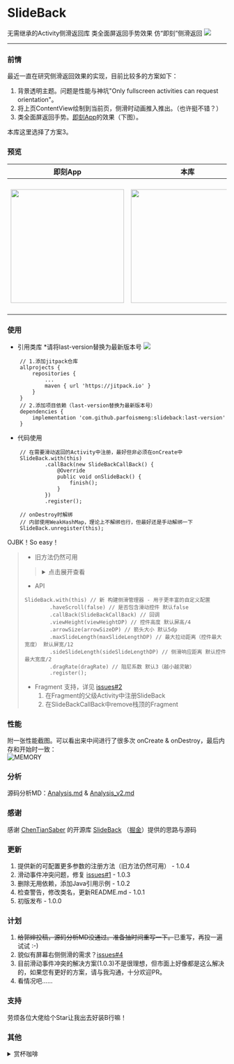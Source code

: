 
# SlideBack
无需继承的Activity侧滑返回库 类全面屏返回手势效果 仿“即刻”侧滑返回  [![](https://jitpack.io/v/ParfoisMeng/SlideBack.svg)](https://jitpack.io/#ParfoisMeng/SlideBack)

---

### 前情
最近一直在研究侧滑返回效果的实现，目前比较多的方案如下：

 1. 背景透明主题。问题是性能与神坑"Only fullscreen activities can request orientation"。
 2. 将上页ContentView绘制到当前页，侧滑时动画推入推出。（也许挺不错？）
 3. 类全面屏返回手势。[即刻App](https://www.ruguoapp.com/)的效果（下图）。

本库这里选择了方案3。

### 预览
| 即刻App | 本库 | Demo下载 |
| :---: | :---: | :---: |
| <img src="https://github.com/ParfoisMeng/SlideBack/raw/master/screenshot/jike.gif" width="260px"/> | <img src="https://github.com/ParfoisMeng/SlideBack/raw/master/screenshot/mine.gif" width="260px"/> | <img src="https://github.com/ParfoisMeng/SlideBack/raw/master/demo/demo_qr.gif" width="260px"/><br><br>[Demo下载](https://raw.githubusercontent.com/ParfoisMeng/SlideBack/master/demo/demo.apk) |

### 使用
 - 引用类库 *请将last-version替换为最新版本号 [![](https://jitpack.io/v/ParfoisMeng/SlideBack.svg)](https://jitpack.io/#ParfoisMeng/SlideBack)
```
    // 1.添加jitpack仓库
    allprojects {
        repositories {
            ...
            maven { url 'https://jitpack.io' }
        }
    }
    // 2.添加项目依赖（last-version替换为最新版本号）
    dependencies {
        implementation 'com.github.parfoismeng:slideback:last-version'
    }
```
- 代码使用
```
    // 在需要滑动返回的Activity中注册，最好但非必须在onCreate中
    SlideBack.with(this)
            .callBack(new SlideBackCallBack() {
                @Override
                public void onSlideBack() {
                    finish();
                }
            })
            .register();

    // onDestroy时解绑
    // 内部使用WeakHashMap，理论上不解绑也行，但最好还是手动解绑一下
    SlideBack.unregister(this);
```
OJBK！So easy！

> - 旧方法仍然可用
> > <details>
> > <summary>点击展开查看</summary>
> >
> > ```
> > // Kotlin
> > class SecondActivity : AppCompatActivity() {
> >     override fun onCreate(savedInstanceState: Bundle?) {
> >         super.onCreate(savedInstanceState)
> >
> >         // 在需要滑动返回的Activity中注册
> >         SlideBack.register(this) {
> >             Toast.makeText(this, "SlideBack", Toast.LENGTH_SHORT).show()
> >         }
> >     }
> >
> >     override fun onDestroy() {
> >         super.onDestroy()
> >
> >         // onDestroy时记得解绑
> >         // 内部使用WeakHashMap，理论上不解绑也行，但最好还是手动解绑一下
> >         SlideBack.unregister(this)
> >     }
> > }
> >
> > // Java
> > public class SecondActivity extends AppCompatActivity {
> >     @Override
> >     protected void onCreate(@Nullable Bundle savedInstanceState) {
> >         super.onCreate(savedInstanceState);
> >
> >         // 在需要滑动返回的Activity中注册
> >         SlideBack.register(this, new SlideBackCallBack() {
> >             @Override
> >             public void onSlideBack() {
> >                 Toast.makeText(SecondActivity.this, "SlideBack", Toast.LENGTH_SHORT).show();
> >             }
> >         });
> >     }
> >
> >     @Override
> >     protected void onDestroy() {
> >         super.onDestroy();
> >
> >         // onDestroy时记得解绑
> >         // 内部使用WeakHashMap，理论上不解绑也行，但最好还是手动解绑一下
> >         SlideBack.unregister(this);
> >     }
> > }
> >
> > // ...
> > // 如果需要在有可滑动View(RecycleView/ScrollView等)的Activity中使用，请使用此注册方法。
> > // haveScroll：页面是否有滑动
> > SlideBack.register(Activity activity, boolean haveScroll, SlideBackCallBack callBack)
> > ```
> > </details>
> - API
> ```
> SlideBack.with(this) // 新 构建侧滑管理器 - 用于更丰富的自定义配置
>         .haveScroll(false) // 是否包含滑动控件 默认false
>         .callBack(SlideBackCallBack) // 回调
>         .viewHeight(viewHeightDP) // 控件高度 默认屏高/4
>         .arrowSize(arrowSizeDP) // 箭头大小 默认5dp
>         .maxSlideLength(maxSlideLengthDP) // 最大拉动距离（控件最大宽度） 默认屏宽/12
>         .sideSlideLength(sideSlideLengthDP) // 侧滑响应距离 默认控件最大宽度/2
>         .dragRate(dragRate) // 阻尼系数 默认3（越小越灵敏）
>         .register();
> ```
> - Fragment 支持，详见 [issues#2](https://github.com/ParfoisMeng/SlideBack/issues/2)
>   1. 在Fragment的父级Activity中注册SlideBack
>   2. 在SlideBackCallBack中remove栈顶的Fragment

### 性能
附一张性能截图。可以看出来中间进行了很多次 onCreate & onDestroy，最后内存和开始时一致：  
![
MEMORY](https://github.com/ParfoisMeng/SlideBack/raw/master/screenshot/memory.png)

### 分析
源码分析MD：[Analysis.md](https://github.com/ParfoisMeng/SlideBack/blob/master/Analysis.md) & [Analysis_v2.md](https://github.com/ParfoisMeng/SlideBack/blob/master/Analysis_v2.md)

### 感谢
感谢 [ChenTianSaber](https://github.com/ChenTianSaber)  的开源库 [SlideBack](https://github.com/ChenTianSaber/SlideBack) （[掘金](https://juejin.im/post/5b7a837cf265da432f653617)）提供的思路与源码

### 更新
1. 提供新的可配置更多参数的注册方法（旧方法仍然可用） - 1.0.4
2. 滑动事件冲突问题，修复 [issues#1](https://github.com/ParfoisMeng/SlideBack/issues/1) - 1.0.3
3. 删除无用依赖，添加Java引用示例 - 1.0.2
4. 检查警告，修改类名，更新README.md - 1.0.1
5. 初版发布 - 1.0.0

### 计划
1. <del>给郭婶投稿，源码分析MD没通过。准备抽时间重写一下。</del>已重写，再投一遍试试 :-)
2. 貌似有屏幕右侧侧滑的需求？[issues#4](https://github.com/ParfoisMeng/SlideBack/issues/4)
3. 目前滑动事件冲突的解决方案(1.0.3)不是很理想，但市面上好像都是这么解决的，如果您有更好的方案，请与我沟通，十分欢迎PR。
4. 看情况吧......

### 支持
劳烦各位大佬给个Star让我出去好装B行嘛！

### 其他
<!--
- 加我好友（请注明来意）

| QQ | WeChat | Email |
| :---: | :---: | :---: |
| 757479544<br><br><img src="https://github.com/ParfoisMeng/SlideBack/raw/master/screenshot/qq_qr.jpg" width="260px"/> | youshi520000<br><br><img src="https://github.com/ParfoisMeng/SlideBack/raw/master/screenshot/wx_qr.png" width="260px"/> | youshi520000@163.com<br><br>yi520000@vip.qq.com<br><br>youshi.meng@gmail.com<br><br>parfois.meng@icloud.com<br><br>parfois.meng@outlook.com |
-->

<details>
<summary> 赏杯咖啡 </summary>
 
<br>

| Alipay | WeChat Pay |
| --- | --- |
| <img src="https://github.com/ParfoisMeng/SlideBack/raw/master/screenshot/alipay.jpg" width="260px"/> | <img src="https://github.com/ParfoisMeng/SlideBack/raw/master/screenshot/wechat.png" width="260px"/> |

</details>
